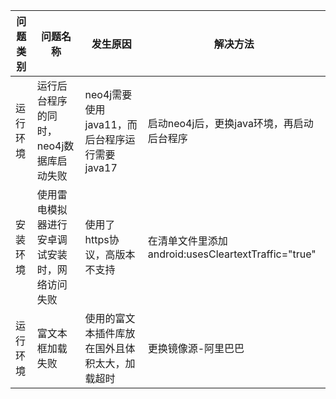| 问题类别 | 问题名称                                       | 发生原因                                       | 解决方法                                            |
| -------- | ---------------------------------------------- | ---------------------------------------------- | --------------------------------------------------- |
| 运行环境 | 运行后台程序的同时，neo4j数据库启动失败        | neo4j需要使用java11，而后台程序运行需要java17  | 启动neo4j后，更换java环境，再启动后台程序           |
| 安装环境 | 使用雷电模拟器进行安卓调试安装时，网络访问失败 | 使用了https协议，高版本不支持                  | 在清单文件里添加android:usesCleartextTraffic="true" |
| 运行环境 | 富文本框加载失败                               | 使用的富文本插件库放在国外且体积太大，加载超时 | 更换镜像源-阿里巴巴                                 |

